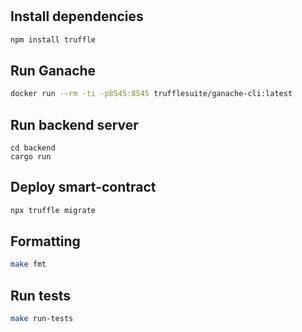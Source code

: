 # 

## Install dependencies

```bash
npm install truffle
```

## Run Ganache

```bash
docker run --rm -ti -p8545:8545 trufflesuite/ganache-cli:latest
```

## Run backend server

```
cd backend
cargo run
```

## Deploy smart-contract

```bash
npx truffle migrate
```

## Formatting

```bash
make fmt
```

## Run tests

```bash
make run-tests
```
